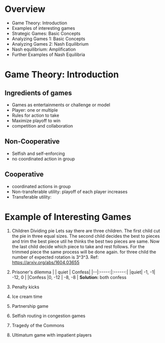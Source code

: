 # Overview
- Game Theory: Introduction 
- Examples of interesting games 
- Strategic Games: Basic Concepts 
- Analyzing Games 1: Basic Concepts
- Analyzing Games 2: Nash Equilibrium 
- Nash equilibrium: Amplification 
- Further Examples of Nash Equilibria 

# Game Theory: Introduction 
## Ingredients of games 
- Games as entertainments or challenge or model 
- Player: one or multiple 
- Rules for action to take 
- Maximize playoff to win 
- competition and collaboration 
## Non-Cooperative 
- Selfish and self-enforcing 
- no coordinated action in group  
## Cooperative 
- coordinated actions in group 
- Non-transferable utility: playoff of each player increases 
- Transferable utility:  

# Example of Interesting Games 
1. Children Dividing pie 
    Lets say there are three children. The first child cut the pie in three equal sizes. The second child decides the best to pieces and trim the best piece util he thinks the best two pieces are same. Now the last child decide which piece to take and rest follows. For the trimmed piece the same process will be done again. for three child the number of expected rotation is 3^3^3. Ref: https://arxiv.org/abs/1604.03655   
2. Prisoner's dilemma 
    |  | quiet | Confess|
    |--|:-----:|:------:|
    |quiet| -1, -1| -12, 0 | 
    |Confess |0, -12 | -8, -8 | 
    **Solution:** both confess 

3. Penalty kicks 
4. Ice cream time 
5. Partnership game
6. Selfish routing in congestion games 
7. Tragedy of the Commons 
8. Ultimatum game with impatient players 